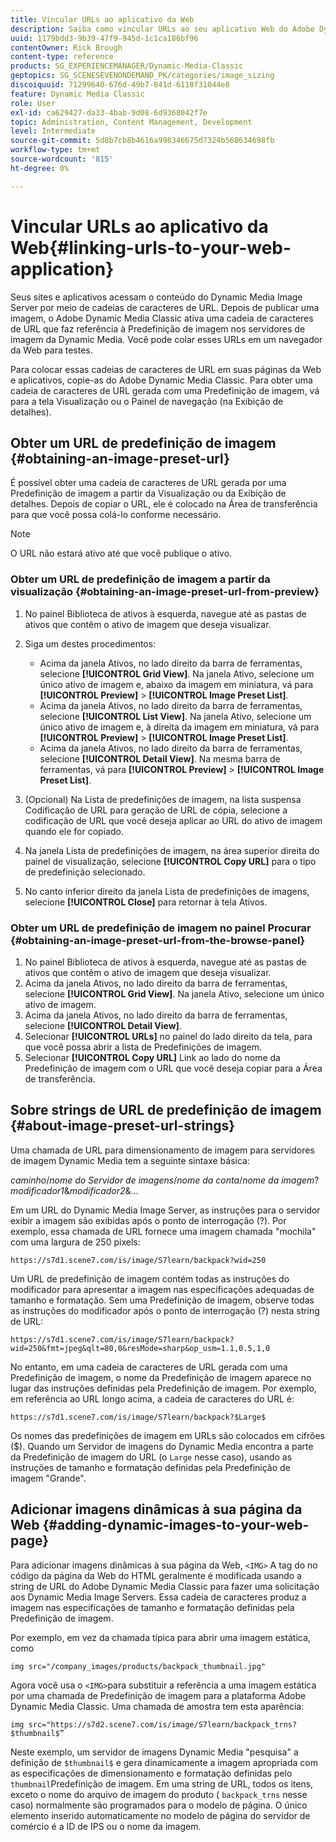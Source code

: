 ```yaml
---
title: Vincular URLs ao aplicativo da Web
description: Saiba como vincular URLs ao seu aplicativo Web do Adobe Dynamic Media Classic.
uuid: 1179bdd3-9b39-47f9-945d-1c1ca186bf96
contentOwner: Rick Brough
content-type: reference
products: SG_EXPERIENCEMANAGER/Dynamic-Media-Classic
geptopics: SG_SCENESEVENONDEMAND_PK/categories/image_sizing
discoiquuid: 71299640-676d-49b7-841d-6118f31044e8
feature: Dynamic Media Classic
role: User
exl-id: ca629427-da33-4bab-9d08-6d9368042f7e
topic: Administration, Content Management, Development
level: Intermediate
source-git-commit: 5d8b7cb8b4616a998346675d7324b568634698fb
workflow-type: tm+mt
source-wordcount: '815'
ht-degree: 0%

---
```


# Vincular URLs ao aplicativo da Web{#linking-urls-to-your-web-application}

Seus sites e aplicativos acessam o conteúdo do Dynamic Media Image Server por meio de cadeias de caracteres de URL. Depois de publicar uma imagem, o Adobe Dynamic Media Classic ativa uma cadeia de caracteres de URL que faz referência à Predefinição de imagem nos servidores de imagem da Dynamic Media. Você pode colar esses URLs em um navegador da Web para testes.

Para colocar essas cadeias de caracteres de URL em suas páginas da Web e aplicativos, copie-as do Adobe Dynamic Media Classic. Para obter uma cadeia de caracteres de URL gerada com uma Predefinição de imagem, vá para a tela Visualização ou o Painel de navegação (na Exibição de detalhes).

## Obter um URL de predefinição de imagem {#obtaining-an-image-preset-url}

É possível obter uma cadeia de caracteres de URL gerada por uma Predefinição de imagem a partir da Visualização ou da Exibição de detalhes. Depois de copiar o URL, ele é colocado na Área de transferência para que você possa colá-lo conforme necessário.

>[!NOTE]
>
>O URL não estará ativo até que você publique o ativo.

### Obter um URL de predefinição de imagem a partir da visualização {#obtaining-an-image-preset-url-from-preview}

1. No painel Biblioteca de ativos à esquerda, navegue até as pastas de ativos que contêm o ativo de imagem que deseja visualizar.
1. Siga um destes procedimentos:

   * Acima da janela Ativos, no lado direito da barra de ferramentas, selecione **[!UICONTROL Grid View]**. Na janela Ativo, selecione um único ativo de imagem e, abaixo da imagem em miniatura, vá para **[!UICONTROL Preview]** > **[!UICONTROL Image Preset List]**.
   * Acima da janela Ativos, no lado direito da barra de ferramentas, selecione **[!UICONTROL List View]**. Na janela Ativo, selecione um único ativo de imagem e, à direita da imagem em miniatura, vá para **[!UICONTROL Preview]** > **[!UICONTROL Image Preset List]**.
   * Acima da janela Ativos, no lado direito da barra de ferramentas, selecione **[!UICONTROL Detail View]**. Na mesma barra de ferramentas, vá para **[!UICONTROL Preview]** > **[!UICONTROL Image Preset List]**.

1. (Opcional) Na Lista de predefinições de imagem, na lista suspensa Codificação de URL para geração de URL de cópia, selecione a codificação de URL que você deseja aplicar ao URL do ativo de imagem quando ele for copiado.
1. Na janela Lista de predefinições de imagem, na área superior direita do painel de visualização, selecione **[!UICONTROL Copy URL]** para o tipo de predefinição selecionado.
1. No canto inferior direito da janela Lista de predefinições de imagens, selecione **[!UICONTROL Close]** para retornar à tela Ativos.

### Obter um URL de predefinição de imagem no painel Procurar {#obtaining-an-image-preset-url-from-the-browse-panel}

1. No painel Biblioteca de ativos à esquerda, navegue até as pastas de ativos que contêm o ativo de imagem que deseja visualizar.
1. Acima da janela Ativos, no lado direito da barra de ferramentas, selecione **[!UICONTROL Grid View]**. Na janela Ativo, selecione um único ativo de imagem.
1. Acima da janela Ativos, no lado direito da barra de ferramentas, selecione **[!UICONTROL Detail View]**.
1. Selecionar **[!UICONTROL URLs]** no painel do lado direito da tela, para que você possa abrir a lista de Predefinições de imagem.
1. Selecionar **[!UICONTROL Copy URL]** Link ao lado do nome da Predefinição de imagem com o URL que você deseja copiar para a Área de transferência.

## Sobre strings de URL de predefinição de imagem {#about-image-preset-url-strings}

Uma chamada de URL para dimensionamento de imagem para servidores de imagem Dynamic Media tem a seguinte sintaxe básica:

*caminho*/*nome do Servidor de imagens*/*nome da conta*/*nome da imagem*?*modificador1*&amp;*modificador2*&amp;...

Em um URL do Dynamic Media Image Server, as instruções para o servidor exibir a imagem são exibidas após o ponto de interrogação (?). Por exemplo, essa chamada de URL fornece uma imagem chamada &quot;mochila&quot; com uma largura de 250 pixels:

```as3
https://s7d1.scene7.com/is/image/S7learn/backpack?wid=250
```

Um URL de predefinição de imagem contém todas as instruções do modificador para apresentar a imagem nas especificações adequadas de tamanho e formatação. Sem uma Predefinição de imagem, observe todas as instruções do modificador após o ponto de interrogação (?) nesta string de URL:

```as3
https://s7d1.scene7.com/is/image/S7learn/backpack?wid=250&fmt=jpeg&qlt=80,0&resMode=sharp&op_usm=1.1,0.5,1,0
```

No entanto, em uma cadeia de caracteres de URL gerada com uma Predefinição de imagem, o nome da Predefinição de imagem aparece no lugar das instruções definidas pela Predefinição de imagem. Por exemplo, em referência ao URL longo acima, a cadeia de caracteres do URL é:

```as3
https://s7d1.scene7.com/is/image/S7learn/backpack?$Large$
```

Os nomes das predefinições de imagem em URLs são colocados em cifrões ($). Quando um Servidor de imagens do Dynamic Media encontra a parte da Predefinição de imagem do URL (o `Large` nesse caso), usando as instruções de tamanho e formatação definidas pela Predefinição de imagem &quot;Grande&quot;.

## Adicionar imagens dinâmicas à sua página da Web {#adding-dynamic-images-to-your-web-page}

Para adicionar imagens dinâmicas à sua página da Web, `<IMG>` A tag do no código da página da Web do HTML geralmente é modificada usando a string de URL do Adobe Dynamic Media Classic para fazer uma solicitação aos Dynamic Media Image Servers. Essa cadeia de caracteres produz a imagem nas especificações de tamanho e formatação definidas pela Predefinição de imagem.

Por exemplo, em vez da chamada típica para abrir uma imagem estática, como

```as3
img src="/company_images/products/backpack_thumbnail.jpg"
```

Agora você usa o `<IMG>`para substituir a referência a uma imagem estática por uma chamada de Predefinição de imagem para a plataforma Adobe Dynamic Media Classic. Uma chamada de amostra tem esta aparência:

```as3
img src="https://s7d2.scene7.com/is/image/S7learn/backpack_trns?$thumbnail$”
```

Neste exemplo, um servidor de imagens Dynamic Media &quot;pesquisa&quot; a definição de `$thumbnail$` e gera dinamicamente a imagem apropriada com as especificações de dimensionamento e formatação definidas pelo `thumbnail`Predefinição de imagem. Em uma string de URL, todos os itens, exceto o nome do arquivo de imagem do produto ( `backpack_trns` nesse caso) normalmente são programados para o modelo de página. O único elemento inserido automaticamente no modelo de página do servidor de comércio é a ID de IPS ou o nome da imagem.
